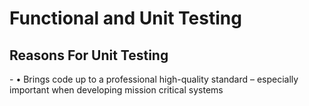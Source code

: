 <h1>Functional and Unit Testing</h1>
<h2>Reasons For Unit Testing</h2>
- •	Brings code up to a professional high-quality standard – especially important when developing mission critical systems

